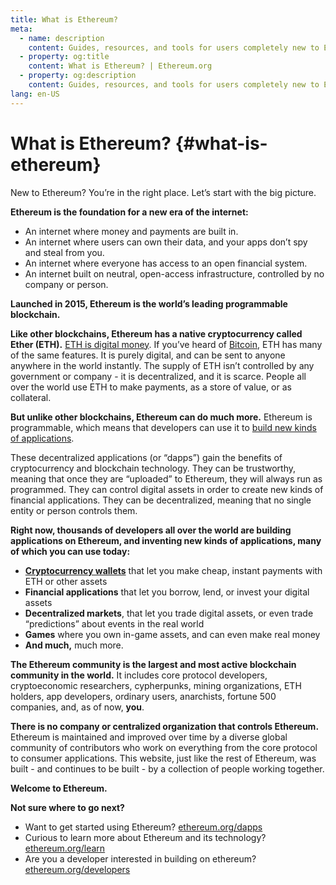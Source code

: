 ```yaml
---
title: What is Ethereum?
meta:
  - name: description
    content: Guides, resources, and tools for users completely new to Ethereum.
  - property: og:title
    content: What is Ethereum? | Ethereum.org
  - property: og:description
    content: Guides, resources, and tools for users completely new to Ethereum.
lang: en-US
---
```


# What is Ethereum? {#what-is-ethereum}

New to Ethereum? You’re in the right place. Let’s start with the big picture.

**Ethereum is the foundation for a new era of the internet:**

- An internet where money and payments are built in.
- An internet where users can own their data, and your apps don’t spy and steal from you.
- An internet where everyone has access to an open financial system.
- An internet built on neutral, open-access infrastructure, controlled by no company or person.

**Launched in 2015, Ethereum is the world’s leading programmable blockchain.**

**Like other blockchains, Ethereum has a native cryptocurrency called Ether (ETH).** [ETH is digital money](/eth/). If you’ve heard of [Bitcoin](http://bitcoin.org/), ETH has many of the same features. It is purely digital, and can be sent to anyone anywhere in the world instantly. The supply of ETH isn’t controlled by any government or company - it is decentralized, and it is scarce. People all over the world use ETH to make payments, as a store of value, or as collateral.

**But unlike other blockchains, Ethereum can do much more.** Ethereum is programmable, which means that developers can use it to [build new kinds of applications](/dapps/).

These decentralized applications (or “dapps”) gain the benefits of cryptocurrency and blockchain technology. They can be trustworthy, meaning that once they are “uploaded” to Ethereum, they will always run as programmed. They can control digital assets in order to create new kinds of financial applications. They can be decentralized, meaning that no single entity or person controls them.

**Right now, thousands of developers all over the world are building applications on Ethereum, and inventing new kinds of applications, many of which you can use today:**

- [**Cryptocurrency wallets**](/wallets/) that let you make cheap, instant payments with ETH or other assets
- **Financial applications** that let you borrow, lend, or invest your digital assets
- **Decentralized markets**, that let you trade digital assets, or even trade “predictions” about events in the real world
- **Games** where you own in-game assets, and can even make real money
- **And much,** much more.

**The Ethereum community is the largest and most active blockchain community in the world.** It includes core protocol developers, cryptoeconomic researchers, cypherpunks, mining organizations, ETH holders, app developers, ordinary users, anarchists, fortune 500 companies, and, as of now, **you**.

**There is no company or centralized organization that controls Ethereum.** Ethereum is maintained and improved over time by a diverse global community of contributors who work on everything from the core protocol to consumer applications. This website, just like the rest of Ethereum, was built - and continues to be built - by a collection of people working together.

**Welcome to Ethereum.**

**Not sure where to go next?**

- Want to get started using Ethereum? [ethereum.org/dapps](/dapps/)
- Curious to learn more about Ethereum and its technology? [ethereum.org/learn](/learn/)
- Are you a developer interested in building on ethereum? [ethereum.org/developers](/developers/)


